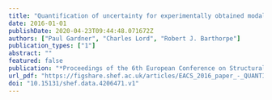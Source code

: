 ```yaml
---
title: "Quantification of uncertainty for experimentally obtained modal parameters in the creation of a robust damage model"
date: 2016-01-01
publishDate: 2020-04-23T09:44:48.071672Z
authors: ["Paul Gardner", "Charles Lord", "Robert J. Barthorpe"]
publication_types: ["1"]
abstract: ""
featured: false
publication: "*Proceedings of the 6th European Conference on Structural Control*"
url_pdf: "https://figshare.shef.ac.uk/articles/EACS_2016_paper_-_QUANTIFICATION_OF_UNCERTAINTY_FOR_EXPERIMENTALLY_OBTAINED_MODAL_PARAMETERS_IN_THE_CREATION_OF_A_ROBUST_DAMAGE_MODEL/4206471"
doi: "10.15131/shef.data.4206471.v1"
---
```


